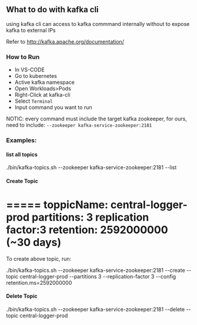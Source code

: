 ## What to do with kafka cli

using kafka cli can access to kafka commmand internally without to expose kafka to external IPs

Refer to http://kafka.apache.org/documentation/

### How to Run

- In VS-CODE
- Go to kubernetes 
- Active kafka namespace
- Open Workloads>Pods
- Right-Click at kafka-cli
- Select `Terminal`
- Input command you want to run

NOTIC: every command must include the target kafka zookeeper, for ours, need to include: `--zookeeper kafka-service-zookeeper:2181`

### Examples:

#### list all topics
./bin/kafka-topics.sh --zookeeper kafka-service-zookeeper:2181 --list

#### Create Topic
=====
toppicName: central-logger-prod
partitions: 3
replication factor:3 
retention: 2592000000 (~30 days)
=====

To create above topic, run:

./bin/kafka-topics.sh --zookeeper kafka-service-zookeeper:2181 --create --topic central-logger-prod --partitions 3 --replication-factor 3 --config retention.ms=2592000000

#### Delete Topic

./bin/kafka-topics.sh --zookeeper kafka-service-zookeeper:2181 --delete --topic central-logger-prod

